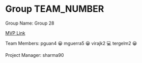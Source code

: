 # Group TEAM_NUMBER
Group Name: Group 28

[MVP Link](https://docs.google.com/document/d/1Rpjg9MYsSX34CbVe_ZV03cEqWFJfi_tpWYKVIW5Fqdg/edit?usp=sharing)

Team Members: 
pguan4 😀
mguerra5 😀
virajk2 💻
tergelm2 :grinning:	

Project Manager: sharma90
